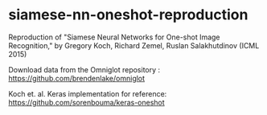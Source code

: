 # siamese-nn-oneshot-reproduction
Reproduction of "Siamese Neural Networks for One-shot Image Recognition," by Gregory Koch, Richard Zemel, Ruslan Salakhutdinov (ICML 2015)

Download data from the Omniglot repository : https://github.com/brendenlake/omniglot

Koch et. al. Keras implementation for reference: https://github.com/sorenbouma/keras-oneshot